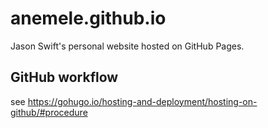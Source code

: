 # anemele.github.io

Jason Swift's personal website hosted on GitHub Pages.

## GitHub workflow

see <https://gohugo.io/hosting-and-deployment/hosting-on-github/#procedure>
